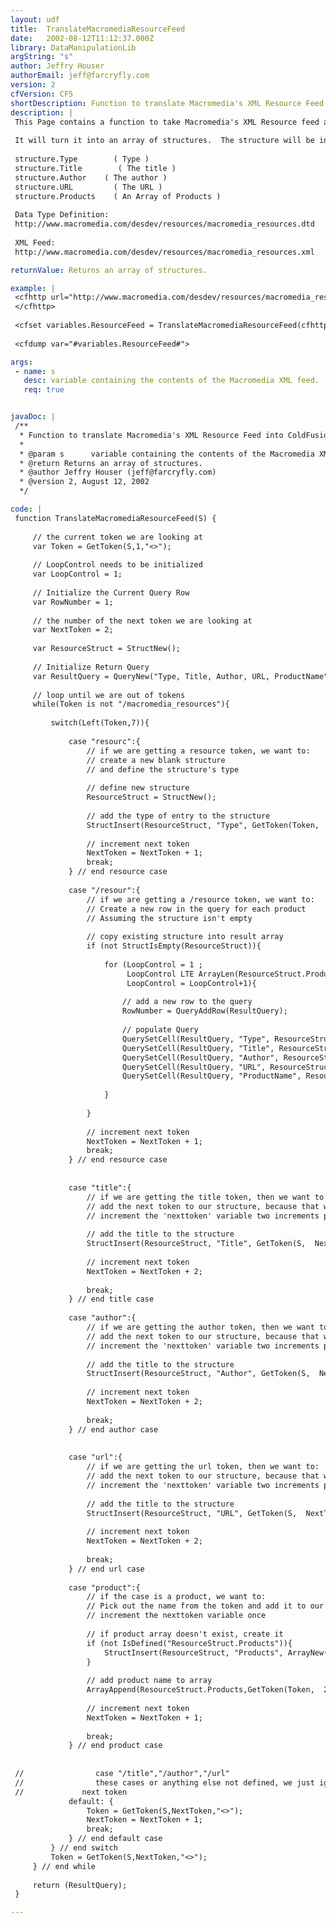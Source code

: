 ```yaml
---
layout: udf
title:  TranslateMacromediaResourceFeed
date:   2002-08-12T11:12:37.000Z
library: DataManipulationLib
argString: "s"
author: Jeffry Houser
authorEmail: jeff@farcryfly.com
version: 2
cfVersion: CF5
shortDescription: Function to translate Macromedia's XML Resource Feed into ColdFusion variables.
description: |
 This Page contains a function to take Macromedia's XML Resource feed and put it into ColdFusion variables.
 
 It will turn it into an array of structures.  The structure will be in this format:
 
 structure.Type        ( Type )
 structure.Title        ( The title )
 structure.Author    ( The author )
 structure.URL         ( The URL )
 structure.Products    ( An Array of Products ) 
 
 Data Type Definition: 
 http://www.macromedia.com/desdev/resources/macromedia_resources.dtd
 
 XML Feed: 
 http://www.macromedia.com/desdev/resources/macromedia_resources.xml

returnValue: Returns an array of structures.

example: |
 <cfhttp url="http://www.macromedia.com/desdev/resources/macromedia_resources.xml" method="GET">
 </cfhttp>
 
 <cfset variables.ResourceFeed = TranslateMacromediaResourceFeed(cfhttp.FileContent)>
 
 <cfdump var="#variables.ResourceFeed#">

args:
 - name: s
   desc: variable containing the contents of the Macromedia XML feed.  Usually CFHTTP.FileContent
   req: true


javaDoc: |
 /**
  * Function to translate Macromedia's XML Resource Feed into ColdFusion variables.
  * 
  * @param s      variable containing the contents of the Macromedia XML feed.  Usually CFHTTP.FileContent (Required)
  * @return Returns an array of structures. 
  * @author Jeffry Houser (jeff@farcryfly.com) 
  * @version 2, August 12, 2002 
  */

code: |
 function TranslateMacromediaResourceFeed(S) {
 
     // the current token we are looking at 
     var Token = GetToken(S,1,"<>");
     
     // LoopControl needs to be initialized
     var LoopControl = 1;
     
     // Initialize the Current Query Row 
     var RowNumber = 1;
 
     // the number of the next token we are looking at 
     var NextToken = 2;
     
     var ResourceStruct = StructNew();
 
     // Initialize Return Query 
     var ResultQuery = QueryNew("Type, Title, Author, URL, ProductName");
     
     // loop until we are out of tokens 
     while(Token is not "/macromedia_resources"){
     
         switch(Left(Token,7)){
 
             case "resourc":{
                 // if we are getting a resource token, we want to:
                 // create a new blank structure 
                 // and define the structure's type
                 
                 // define new structure
                 ResourceStruct = StructNew();
                 
                 // add the type of entry to the structure
                 StructInsert(ResourceStruct, "Type", GetToken(Token,  2, """"));
 
                 // increment next token
                 NextToken = NextToken + 1;
                 break;
             } // end resource case            
             
             case "/resour":{
                 // if we are getting a /resource token, we want to:
                 // Create a new row in the query for each product 
                 // Assuming the structure isn't empty 
                 
                 // copy existing structure into result array
                 if (not StructIsEmpty(ResourceStruct)){
                     
                     for (LoopControl = 1 ; 
                          LoopControl LTE ArrayLen(ResourceStruct.Products) ; 
                          LoopControl = LoopControl+1){
                         
                         // add a new row to the query 
                         RowNumber = QueryAddRow(ResultQuery);
                         
                         // populate Query 
                         QuerySetCell(ResultQuery, "Type", ResourceStruct.Type, RowNumber);
                         QuerySetCell(ResultQuery, "Title", ResourceStruct.Title, RowNumber);
                         QuerySetCell(ResultQuery, "Author", ResourceStruct.Author, RowNumber);
                         QuerySetCell(ResultQuery, "URL", ResourceStruct.URL, RowNumber);
                         QuerySetCell(ResultQuery, "ProductName", ResourceStruct.Products[LoopControl], RowNumber);
 
                     }
                     
                 }
                 
                 // increment next token
                 NextToken = NextToken + 1;
                 break;
             } // end resource case            
 
 
             case "title":{
                 // if we are getting the title token, then we want to:
                 // add the next token to our structure, because that will be our title text
                 // increment the 'nexttoken' variable two increments past the end title token
 
                 // add the title to the structure
                 StructInsert(ResourceStruct, "Title", GetToken(S,  NextToken+1, "<>"));
                 
                 // increment next token
                 NextToken = NextToken + 2;
 
                 break;
             } // end title case
 
             case "author":{
                 // if we are getting the author token, then we want to:
                 // add the next token to our structure, because that will be our author text
                 // increment the 'nexttoken' variable two increments past the end Author token
 
                 // add the title to the structure
                 StructInsert(ResourceStruct, "Author", GetToken(S,  NextToken+1, "<>"));
                 
                 // increment next token
                 NextToken = NextToken + 2;
                 
                 break;
             } // end author case 
 
 
             case "url":{
                 // if we are getting the url token, then we want to:
                 // add the next token to our structure, because that will be our url text
                 // increment the 'nexttoken' variable two increments past the end url token
 
                 // add the title to the structure
                 StructInsert(ResourceStruct, "URL", GetToken(S,  NextToken+1, "<>"));
                 
                 // increment next token
                 NextToken = NextToken + 2;
                 
                 break;
             } // end url case 
             
             case "product":{ 
                 // if the case is a product, we want to:
                 // Pick out the name from the token and add it to our product array
                 // increment the nexttoken variable once
                 
                 // if product array doesn't exist, create it
                 if (not IsDefined("ResourceStruct.Products")){
                     StructInsert(ResourceStruct, "Products", ArrayNew(1));
                 }
                 
                 // add product name to array 
                 ArrayAppend(ResourceStruct.Products,GetToken(Token,  2, """"));
                 
                 // increment next token
                 NextToken = NextToken + 1;
                 
                 break;
             } // end product case 
 
             
 //                case "/title","/author","/url"
 //                these cases or anything else not defined, we just ignore, but we still wanna get the 
 //             next token
             default: {
                 Token = GetToken(S,NextToken,"<>");
                 NextToken = NextToken + 1;
                 break;
             } // end default case 
         } // end switch
         Token = GetToken(S,NextToken,"<>");
     } // end while
 
     return (ResultQuery);
 }

---
```


